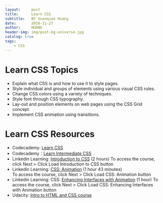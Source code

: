 ```yaml
---
layout:     post
title:      Learn CSS
subtitle:   BY Guanqiao Huang
date:       2018-11-27
author:     HUANG
header-img: img/post-bg-universe.jpg
catalog: true
tags:
    - CSS
---
```

# Learn CSS Topics
- Explain what CSS is and how to use it to style pages.
- Style individual and groups of elements using various visual CSS rules.
- Change CSS colors using a variety of techniques.
- Style font through CSS typography.
- Lay-out and position elements on web pages using the CSS Grid concept. 
- Implement CSS animation using transitions.

# Learn CSS Resources
- Codecademy: [Learn CSS](https://www.codecademy.com/learn/learn-css)
- Codecademy：[Learn Intermediate CSS](https://www.codecademy.com/learn/learn-intermediate-css)
- Linkedin Learning: [Introduction to CSS](https://www.linkedin.com/learning/introduction-to-css/welcome?autoAdvance=true&autoSkip=false&autoplay=true&resume=true&u=100575394) (2 hours) 
To access the course, click Next > Click Load Introduction to CSS button
- Linkedin Learning: [CSS: Animation](https://www.linkedin.com/learning/css-animation-14153685/css-animation-advantages?autoAdvance=true&autoSkip=false&autoplay=true&resume=true&u=100575394) (1 hour 43 minutes)  
To access the course, click Next > Click Load CSS: Animation button
- Linkedin Learning: CSS: [Enhancing Interfaces with Animation](https://www.linkedin.com/learning/css-enhancing-interfaces-with-animation/why-animations?autoAdvance=true&autoSkip=false&autoplay=true&resume=true&u=100575394) (1 hour)
To access the course, click Next > Click Load CSS: Enhancing Interfaces with Animation button
- Udacity: [Intro to HTML and CSS course](https://www.udacity.com/course/intro-to-html-and-css--ud001)